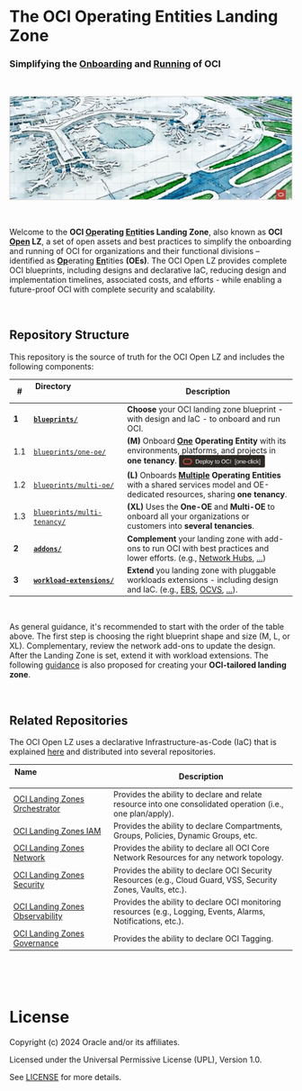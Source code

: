 # **The OCI Operating Entities Landing Zone** 

### Simplifying the [Onboarding](#) and [Running](#) of OCI

&nbsp; 

<img src="commons/images/oci_open_lz.jpg" width="1000" >

&nbsp; 

Welcome to the **OCI [Op](#)erating [En](#)tities Landing Zone**, also known as **OCI [Open](#) LZ**, a set of open assets and best practices to simplify the onboarding and running of OCI for organizations and their functional divisions &ndash; identified as  [**Op**](#)erating [**En**](#)tities **(OEs)**. The OCI Open LZ provides complete OCI blueprints, including designs and declarative IaC, reducing design and implementation timelines, associated costs, and efforts - while enabling a future-proof OCI with complete security and scalability.

&nbsp; 


## Repository Structure

This repository is the source of truth for the OCI Open LZ and includes the following components:

| # | Directory &nbsp; &nbsp; &nbsp; &nbsp; &nbsp; &nbsp; &nbsp; &nbsp; &nbsp; &nbsp;  &nbsp; &nbsp; &nbsp; &nbsp; &nbsp; &nbsp; &nbsp; &nbsp; &nbsp; &nbsp; &nbsp; &nbsp; &nbsp;  | Description |
|------------------------ | ------------ | ------------- |
| **1** | **[`blueprints/`](blueprints/)** | **Choose** your OCI landing zone blueprint - with design and IaC - to onboard and run OCI. |
| 1.1 |[`blueprints/one-oe/`](blueprints/one-oe/) | **(M)** Onboard **[One](/one-oe/readme.md) Operating Entity** with its environments, platforms, and projects in **one tenancy**. [<img src="commons/images/DeployToOCI_oneclick.svg"  height="22" align="center">](/blueprints/one-oe/runtime/one-click/readme.md)|
| 1.2 |[`blueprints/multi-oe/`](blueprints/multi-oe/) | **(L)** Onboards **[Multiple](/multi-oe/readme.md) Operating Entities** with a shared services model and OE-dedicated resources, sharing **one tenancy**. |
| 1.3 |[`blueprints/multi-tenancy/`](blueprints/) | **(XL)** Uses the **One-OE** and **Multi-OE** to onboard all your organizations or customers into **several tenancies**. 
**2** |**[`addons/`](addons/)** | **Complement** your landing zone with add-ons to run OCI with best practices and lower efforts. (e.g., [Network Hubs](/addons/oci-hub-models/readme.md), [...](/addons/readme.md))|
| **3** |**[`workload-extensions/`](workload-extensions/)** | **Extend** you landing zone with pluggable workloads extensions - including design and IaC. (e.g., [EBS](/workload-extensions/oci-lz-ext-ebs/readme.md), [OCVS](/workload-extensions/oci-lz-ext-ocvs/README.md), [...](/workload-extensions/readme.md)).|

&nbsp; 

As general guidance, it's recommended to start with the order of the table above. The first step is choosing the right blueprint shape and size (M, L, or XL). Complementary, review the network add-ons to update the design. After the Landing Zone is set, extend it with workload extensions. The following [guidance](https://github.com/oracle-devrel/technology-engineering/tree/main/landing-zones/tailored_landing_zones) is also proposed for creating your **OCI-tailored landing zone**.


&nbsp; 

## Related Repositories

The OCI Open LZ uses a declarative Infrastructure-as-Code (IaC) that is explained [here](https://github.com/oracle-devrel/technology-engineering/blob/main/landing-zones/commons/oci_landingzones_iac.md) and distributed into several repositories.


| Name   &nbsp; &nbsp; &nbsp; &nbsp; &nbsp; &nbsp; &nbsp; &nbsp; &nbsp; &nbsp; &nbsp; &nbsp; &nbsp; &nbsp; &nbsp; &nbsp; &nbsp; &nbsp; &nbsp; &nbsp; &nbsp; &nbsp; &nbsp; &nbsp; &nbsp; &nbsp; &nbsp; &nbsp; &nbsp; &nbsp; &nbsp; &nbsp; &nbsp; &nbsp; &nbsp; &nbsp;       | Description
| ------------ | -------------
| [OCI Landing Zones Orchestrator][oci-lz-orchestrator] | Provides the ability to declare and relate resource into one consolidated operation (i.e., one plan/apply).
| [OCI Landing Zones IAM][oci-lz-iam] | Provides the ability to declare Compartments, Groups, Policies, Dynamic Groups, etc.
| [OCI Landing Zones Network][oci-lz-network]| Provides the ability to declare all OCI Core Network Resources for any network topology.
| [OCI Landing Zones Security][oci-lz-security] | Provides the ability to declare OCI Security Resources (e.g., Cloud Guard, VSS, Security Zones, Vaults, etc.).
| [OCI Landing Zones Observability][oci-lz-observability] | Provides the ability to declare OCI monitoring resources (e.g., Logging, Events, Alarms, Notifications, etc.).
| [OCI Landing Zones Governance][oci-lz-governance] | Provides the ability to declare OCI Tagging.


&nbsp; 

&nbsp; 

# License

Copyright (c) 2024 Oracle and/or its affiliates.

Licensed under the Universal Permissive License (UPL), Version 1.0.

See [LICENSE](LICENSE) for more details.


[oci-lz-orchestrator]: https://github.com/oracle-quickstart/terraform-oci-landing-zones-orchestrator
[oci-lz-iam]: https://github.com/oracle-quickstart/terraform-oci-cis-landing-zone-iam
[oci-lz-network]: https://github.com/oracle-quickstart/terraform-oci-cis-landing-zone-networking
[oci-lz-security]: https://github.com/oracle-quickstart/terraform-oci-cis-landing-zone-security
[oci-lz-observability]: https://github.com/oracle-quickstart/terraform-oci-cis-landing-zone-observability
[oci-lz-governance]: https://github.com/oracle-quickstart/terraform-oci-cis-landing-zone-governance